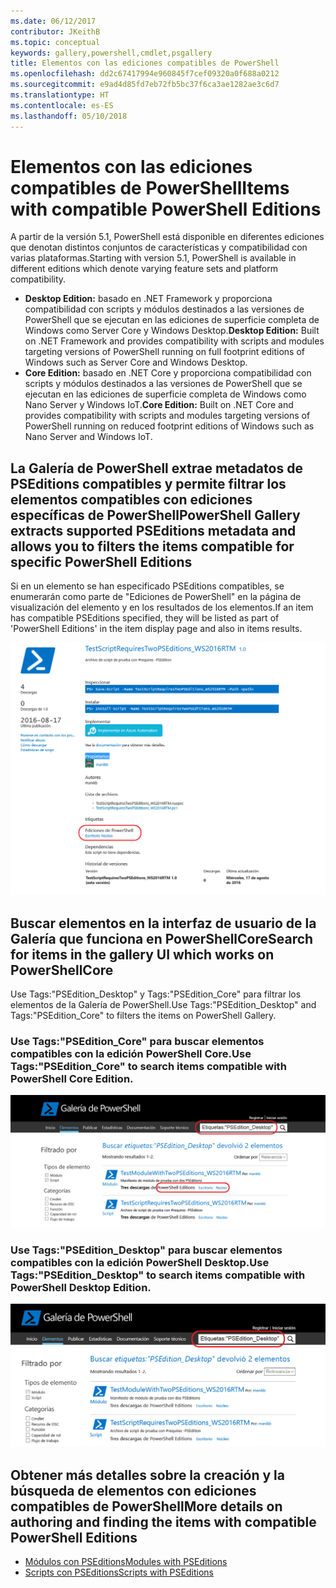```yaml
---
ms.date: 06/12/2017
contributor: JKeithB
ms.topic: conceptual
keywords: gallery,powershell,cmdlet,psgallery
title: Elementos con las ediciones compatibles de PowerShell
ms.openlocfilehash: dd2c67417994e960845f7cef09320a0f688a0212
ms.sourcegitcommit: e9ad4d85fd7eb72fb5bc37f6ca3ae1282ae3c6d7
ms.translationtype: HT
ms.contentlocale: es-ES
ms.lasthandoff: 05/10/2018
---
```

# <a name="items-with-compatible-powershell-editions"></a><span data-ttu-id="27a5f-103">Elementos con las ediciones compatibles de PowerShell</span><span class="sxs-lookup"><span data-stu-id="27a5f-103">Items with compatible PowerShell Editions</span></span>

<span data-ttu-id="27a5f-104">A partir de la versión 5.1, PowerShell está disponible en diferentes ediciones que denotan distintos conjuntos de características y compatibilidad con varias plataformas.</span><span class="sxs-lookup"><span data-stu-id="27a5f-104">Starting with version 5.1, PowerShell is available in different editions which denote varying feature sets and platform compatibility.</span></span>

- <span data-ttu-id="27a5f-105">**Desktop Edition:** basado en .NET Framework y proporciona compatibilidad con scripts y módulos destinados a las versiones de PowerShell que se ejecutan en las ediciones de superficie completa de Windows como Server Core y Windows Desktop.</span><span class="sxs-lookup"><span data-stu-id="27a5f-105">**Desktop Edition:** Built on .NET Framework and provides compatibility with scripts and modules targeting versions of PowerShell running on full footprint editions of Windows such as Server Core and Windows Desktop.</span></span>
- <span data-ttu-id="27a5f-106">**Core Edition:** basado en .NET Core y proporciona compatibilidad con scripts y módulos destinados a las versiones de PowerShell que se ejecutan en las ediciones de superficie completa de Windows como Nano Server y Windows IoT.</span><span class="sxs-lookup"><span data-stu-id="27a5f-106">**Core Edition:** Built on .NET Core and provides compatibility with scripts and modules targeting versions of PowerShell running on reduced footprint editions of Windows such as Nano Server and Windows IoT.</span></span>

## <a name="powershell-gallery-extracts-supported-pseditions-metadata-and-allows-you-to-filters-the-items-compatible-for-specific-powershell-editions"></a><span data-ttu-id="27a5f-107">La Galería de PowerShell extrae metadatos de PSEditions compatibles y permite filtrar los elementos compatibles con ediciones específicas de PowerShell</span><span class="sxs-lookup"><span data-stu-id="27a5f-107">PowerShell Gallery extracts supported PSEditions metadata and allows you to filters the items compatible for specific PowerShell Editions</span></span>

<span data-ttu-id="27a5f-108">Si en un elemento se han especificado PSEditions compatibles, se enumerarán como parte de "Ediciones de PowerShell" en la página de visualización del elemento y en los resultados de los elementos.</span><span class="sxs-lookup"><span data-stu-id="27a5f-108">If an item has compatible PSEditions specified, they will be listed as part of 'PowerShell Editions' in the item display page and also in items results.</span></span>

![Página de visualización del elemento con PSEditions](../../Images/ItemDisplayPageWithPSEditions.PNG)

## <a name="search-for-items-in-the-gallery-ui-which-works-on-powershellcore"></a><span data-ttu-id="27a5f-110">Buscar elementos en la interfaz de usuario de la Galería que funciona en PowerShellCore</span><span class="sxs-lookup"><span data-stu-id="27a5f-110">Search for items in the gallery UI which works on PowerShellCore</span></span>

<span data-ttu-id="27a5f-111">Use Tags:"PSEdition_Desktop" y Tags:"PSEdition_Core" para filtrar los elementos de la Galería de PowerShell.</span><span class="sxs-lookup"><span data-stu-id="27a5f-111">Use Tags:"PSEdition_Desktop" and Tags:"PSEdition_Core" to filters the items on PowerShell Gallery.</span></span>

### <a name="use-tagspseditioncore-to-search-items-compatible-with-powershell-core-edition"></a><span data-ttu-id="27a5f-112">Use Tags:"PSEdition_Core" para buscar elementos compatibles con la edición PowerShell Core.</span><span class="sxs-lookup"><span data-stu-id="27a5f-112">Use Tags:"PSEdition_Core" to search items compatible with PowerShell Core Edition.</span></span>

![Resultados de la búsqueda de elementos compatibles con Core PSEdition](../../Images/SearchResultsWithPSEditions.PNG)

### <a name="use-tagspseditiondesktop-to-search-items-compatible-with-powershell-desktop-edition"></a><span data-ttu-id="27a5f-114">Use Tags:"PSEdition_Desktop" para buscar elementos compatibles con la edición PowerShell Desktop.</span><span class="sxs-lookup"><span data-stu-id="27a5f-114">Use Tags:"PSEdition_Desktop" to search items compatible with PowerShell Desktop Edition.</span></span>

![Resultados de la búsqueda de elementos compatibles con Desktop PSEdition](../../Images/SearchResultsWithPSEdition-Desktop.PNG)

## <a name="more-details-on-authoring-and-finding-the-items-with-compatible-powershell-editions"></a><span data-ttu-id="27a5f-116">Obtener más detalles sobre la creación y la búsqueda de elementos con ediciones compatibles de PowerShell</span><span class="sxs-lookup"><span data-stu-id="27a5f-116">More details on authoring and finding the items with compatible PowerShell Editions</span></span>

- [<span data-ttu-id="27a5f-117">Módulos con PSEditions</span><span class="sxs-lookup"><span data-stu-id="27a5f-117">Modules with PSEditions</span></span>](../../concepts/module-psedition-support.md)
- [<span data-ttu-id="27a5f-118">Scripts con PSEditions</span><span class="sxs-lookup"><span data-stu-id="27a5f-118">Scripts with PSEditions</span></span>](../../concepts/script-psedition-support.md)
